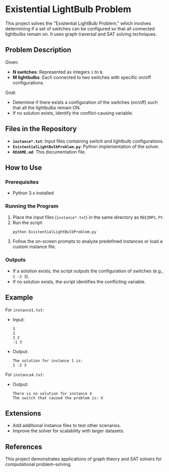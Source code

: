 # Existential LightBulb Problem

This project solves the "Existential LightBulb Problem," which involves determining if a set of switches can be configured so that all connected lightbulbs remain on. It uses graph traversal and SAT solving techniques.

## Problem Description

Given:
- **N switches**: Represented as integers `1` to `N`.
- **M lightbulbs**: Each connected to two switches with specific on/off configurations.

Goal:
- Determine if there exists a configuration of the switches (on/off) such that all the lightbulbs remain ON.
- If no solution exists, identify the conflict-causing variable.

## Files in the Repository

- **`instance*.txt`**: Input files containing switch and lightbulb configurations.
- **`ExistentialLightBulbProblem.py`**: Python implementation of the solver.
- **`README.md`**: This documentation file.

## How to Use

### Prerequisites
- Python 3.x installed

### Running the Program
1. Place the input files (`instance*.txt`) in the same directory as `REEIMP1.PY`.
2. Run the script:
   ```bash
   python ExistentialLightBulbProblem.py
   ```
3. Follow the on-screen prompts to analyze predefined instances or load a custom instance file.

### Outputs
- If a solution exists, the script outputs the configuration of switches (e.g., `1 -2 3`).
- If no solution exists, the script identifies the conflicting variable.

## Example
For `instance1.txt`:
- Input:
  ```
  3
  2
  1 2
  -1 3
  ```
- Output:
  ```
  The solution for instance 1 is:
  1 -2 3
  ```

For `instance4.txt`:
- Output:
  ```
  There is no solution for instance 4
  The switch that caused the problem is: X
  ```

## Extensions
- Add additional instance files to test other scenarios.
- Improve the solver for scalability with larger datasets.

## References
This project demonstrates applications of graph theory and SAT solvers for computational problem-solving.
